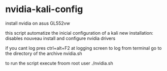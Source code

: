 # nvidia-kali-config
install nvidia on asus GL552vw

this script automatize the inicial configuration of a kali new installation:
    disables nouveau
    install and configure nvidia drivers

if you cant log pres ctrl+alt+F2 at logging screen to log from terminal
go to the directory of the archive nvidia.sh

to run the script execute froom root user ./nvidia.sh
